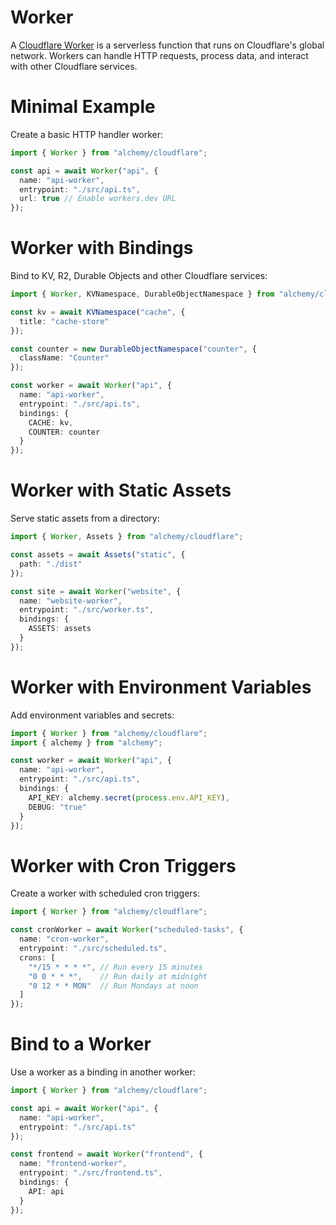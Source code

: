 # Worker

A [Cloudflare Worker](https://developers.cloudflare.com/workers/) is a serverless function that runs on Cloudflare's global network. Workers can handle HTTP requests, process data, and interact with other Cloudflare services.

# Minimal Example

Create a basic HTTP handler worker:

```ts
import { Worker } from "alchemy/cloudflare";

const api = await Worker("api", {
  name: "api-worker",
  entrypoint: "./src/api.ts",
  url: true // Enable workers.dev URL
});
```

# Worker with Bindings

Bind to KV, R2, Durable Objects and other Cloudflare services:

```ts
import { Worker, KVNamespace, DurableObjectNamespace } from "alchemy/cloudflare";

const kv = await KVNamespace("cache", {
  title: "cache-store"
});

const counter = new DurableObjectNamespace("counter", {
  className: "Counter"
});

const worker = await Worker("api", {
  name: "api-worker",
  entrypoint: "./src/api.ts",
  bindings: {
    CACHE: kv,
    COUNTER: counter
  }
});
```

# Worker with Static Assets

Serve static assets from a directory:

```ts
import { Worker, Assets } from "alchemy/cloudflare";

const assets = await Assets("static", {
  path: "./dist"
});

const site = await Worker("website", {
  name: "website-worker",
  entrypoint: "./src/worker.ts",
  bindings: {
    ASSETS: assets
  }
});
```

# Worker with Environment Variables

Add environment variables and secrets:

```ts
import { Worker } from "alchemy/cloudflare";
import { alchemy } from "alchemy";

const worker = await Worker("api", {
  name: "api-worker",
  entrypoint: "./src/api.ts",
  bindings: {
    API_KEY: alchemy.secret(process.env.API_KEY),
    DEBUG: "true"
  }
});
```

# Worker with Cron Triggers

Create a worker with scheduled cron triggers:

```ts
import { Worker } from "alchemy/cloudflare";

const cronWorker = await Worker("scheduled-tasks", {
  name: "cron-worker",
  entrypoint: "./src/scheduled.ts",
  crons: [
    "*/15 * * * *", // Run every 15 minutes
    "0 0 * * *",    // Run daily at midnight
    "0 12 * * MON"  // Run Mondays at noon
  ]
});
```

# Bind to a Worker

Use a worker as a binding in another worker:

```ts
import { Worker } from "alchemy/cloudflare";

const api = await Worker("api", {
  name: "api-worker",
  entrypoint: "./src/api.ts"
});

const frontend = await Worker("frontend", {
  name: "frontend-worker",
  entrypoint: "./src/frontend.ts",
  bindings: {
    API: api
  }
});
```
